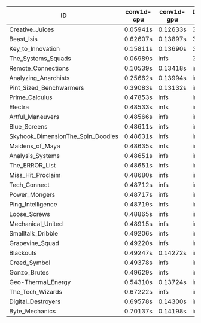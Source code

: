 |ID|conv1d-cpu|conv1d-gpu|DWSPConv2D-gpu|gemm-gpu|avg|
|-|-|-|-|-|-|
|Creative_Juices|0.05941s|0.12633s|3.05065s|1.82310s|1.26487s|
|Beast_Isis|0.62607s|0.13897s|3.01003s|2.00970s|1.44619s|
|Key_to_Innovation|0.15811s|0.13690s|3.32775s|2.24748s|1.46756s|
|The_Systems_Squads|0.06989s|infs|3.26568s|1.89143s|infs|
|Remote_Connections|0.10539s|0.13418s|infs|4.58034s|infs|
|Analyzing_Anarchists|0.25662s|0.13994s|infs|4.57083s|infs|
|Pint_Sized_Benchwarmers|0.39083s|0.13132s|infs|1.84007s|infs|
|Prime_Calculus|0.47853s|infs|infs|4.63753s|infs|
|Electra|0.48533s|infs|infs|4.59167s|infs|
|Artful_Maneuvers|0.48566s|infs|infs|4.60754s|infs|
|Blue_Screens|0.48611s|infs|infs|4.60562s|infs|
|Skyhook_DimensionThe_Spin_Doodles|0.48631s|infs|infs|4.59959s|infs|
|Maidens_of_Maya|0.48635s|infs|infs|4.59770s|infs|
|Analysis_Systems|0.48651s|infs|infs|4.59012s|infs|
|The_ERROR_List|0.48651s|infs|infs|4.60001s|infs|
|Miss_Hit_Proclaim|0.48680s|infs|infs|4.61248s|infs|
|Tech_Connect|0.48712s|infs|infs|4.59989s|infs|
|Power_Mongers|0.48717s|infs|infs|4.59012s|infs|
|Ping_Intelligence|0.48719s|infs|infs|4.60700s|infs|
|Loose_Screws|0.48865s|infs|infs|4.60572s|infs|
|Mechanical_United|0.48915s|infs|infs|4.60063s|infs|
|Smalltalk_Dribble|0.49206s|infs|infs|4.62747s|infs|
|Grapevine_Squad|0.49220s|infs|infs|4.63538s|infs|
|Blackouts|0.49247s|0.14272s|infs|2.11479s|infs|
|Creed_Symbol|0.49378s|infs|infs|4.64122s|infs|
|Gonzo_Brutes|0.49629s|infs|infs|4.60166s|infs|
|Geo-Thermal_Energy|0.54310s|0.13724s|infs|4.55478s|infs|
|The_Tech_Wizards|0.67222s|infs|infs|4.59228s|infs|
|Digital_Destroyers|0.69578s|0.14300s|infs|4.62418s|infs|
|Byte_Mechanics|0.70137s|0.14198s|infs|4.59365s|infs|
